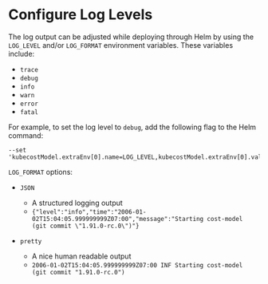 # Configure Log Levels

The log output can be adjusted while deploying through Helm by using the `LOG_LEVEL` and/or `LOG_FORMAT` environment variables. These variables include:
* `trace`
* `debug`
* `info`
* `warn`
* `error`
* `fatal`

For example, to set the log level to `debug`, add the following flag to the Helm command:

    --set 'kubecostModel.extraEnv[0].name=LOG_LEVEL,kubecostModel.extraEnv[0].value=debug'

`LOG_FORMAT` options:

* `JSON`
    * A structured logging output
    * `{"level":"info","time":"2006-01-02T15:04:05.999999999Z07:00","message":"Starting cost-model (git commit \"1.91.0-rc.0\")"}`

* `pretty`
    * A nice human readable output 
    * `2006-01-02T15:04:05.999999999Z07:00 INF Starting cost-model (git commit "1.91.0-rc.0")`
